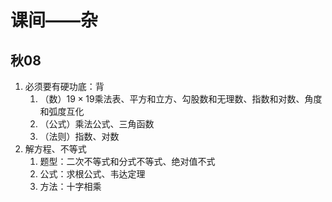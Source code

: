 # 课间——杂

## 秋08

1. 必须要有硬功底：背
   1. （数）$19\times19$乘法表、平方和立方、勾股数和无理数、指数和对数、角度和弧度互化
   2. （公式）乘法公式、三角函数
   3. （法则）指数、对数
2. 解方程、不等式
   1. 题型：二次不等式和分式不等式、绝对值不式
   2. 公式：求根公式、韦达定理
   3. 方法：十字相乘
